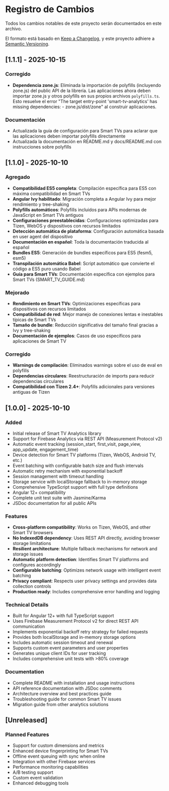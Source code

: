 # Registro de Cambios

Todos los cambios notables de este proyecto serán documentados en este archivo.

El formato está basado en [Keep a Changelog](https://keepachangelog.com/en/1.0.0/),
y este proyecto adhiere a [Semantic Versioning](https://semver.org/spec/v2.0.0.html).

## [1.1.1] - 2025-10-15

### Corregido
- **Dependencia zone.js**: Eliminada la importación de polyfills (incluyendo zone.js) del public API de la librería. Las aplicaciones ahora deben importar zone.js y otros polyfills en sus propios archivos `polyfills.ts`. Esto resuelve el error "The target entry-point 'smart-tv-analytics' has missing dependencies: - zone.js/dist/zone" al construir aplicaciones.

### Documentación
- Actualizada la guía de configuración para Smart TVs para aclarar que las aplicaciones deben importar polyfills directamente
- Actualizada la documentación en README.md y docs/README.md con instrucciones sobre polyfills

## [1.1.0] - 2025-10-10

### Agregado
- **Compatibilidad ES5 completa**: Compilación específica para ES5 con máxima compatibilidad en Smart TVs
- **Angular Ivy habilitado**: Migración completa a Angular Ivy para mejor rendimiento y tree-shaking
- **Polyfills automáticos**: Polyfills incluidos para APIs modernas de JavaScript en Smart TVs antiguos
- **Configuraciones preestablecidas**: Configuraciones optimizadas para Tizen, WebOS y dispositivos con recursos limitados
- **Detección automática de plataforma**: Configuración automática basada en user agent del dispositivo
- **Documentación en español**: Toda la documentación traducida al español
- **Bundles ES5**: Generación de bundles específicos para ES5 (fesm5, esm5)
- **Transpilación automática Babel**: Script automático que convierte el código a ES5 puro usando Babel
- **Guía para Smart TVs**: Documentación específica con ejemplos para Smart TVs (SMART_TV_GUIDE.md)

### Mejorado
- **Rendimiento en Smart TVs**: Optimizaciones específicas para dispositivos con recursos limitados
- **Compatibilidad de red**: Mejor manejo de conexiones lentas e inestables típicas de Smart TVs
- **Tamaño de bundle**: Reducción significativa del tamaño final gracias a Ivy y tree-shaking
- **Documentación de ejemplos**: Casos de uso específicos para aplicaciones de Smart TV

### Corregido
- **Warnings de compilación**: Eliminados warnings sobre el uso de eval en polyfills
- **Dependencias circulares**: Reestructuración de imports para reducir dependencias circulares
- **Compatibilidad con Tizen 2.4+**: Polyfills adicionales para versiones antiguas de Tizen

## [1.0.0] - 2025-10-10

### Added
- Initial release of Smart TV Analytics library
- Support for Firebase Analytics via REST API (Measurement Protocol v2)
- Automatic event tracking (session_start, first_visit, page_view, app_update, engagement_time)
- Device detection for Smart TV platforms (Tizen, WebOS, Android TV, etc.)
- Event batching with configurable batch size and flush intervals
- Automatic retry mechanism with exponential backoff
- Session management with timeout handling
- Storage service with localStorage fallback to in-memory storage
- Comprehensive TypeScript support with full type definitions
- Angular 12+ compatibility
- Complete unit test suite with Jasmine/Karma
- JSDoc documentation for all public APIs

### Features
- **Cross-platform compatibility**: Works on Tizen, WebOS, and other Smart TV browsers
- **No IndexedDB dependency**: Uses REST API directly, avoiding browser storage limitations
- **Resilient architecture**: Multiple fallback mechanisms for network and storage issues
- **Automatic platform detection**: Identifies Smart TV platforms and configures accordingly
- **Configurable batching**: Optimizes network usage with intelligent event batching
- **Privacy compliant**: Respects user privacy settings and provides data collection controls
- **Production ready**: Includes comprehensive error handling and logging

### Technical Details
- Built for Angular 12+ with full TypeScript support
- Uses Firebase Measurement Protocol v2 for direct REST API communication
- Implements exponential backoff retry strategy for failed requests
- Provides both localStorage and in-memory storage options
- Includes automatic session timeout and renewal
- Supports custom event parameters and user properties
- Generates unique client IDs for user tracking
- Includes comprehensive unit tests with >80% coverage

### Documentation
- Complete README with installation and usage instructions
- API reference documentation with JSDoc comments
- Architecture overview and best practices guide
- Troubleshooting guide for common Smart TV issues
- Migration guide from other analytics solutions

## [Unreleased]

### Planned Features
- Support for custom dimensions and metrics
- Enhanced device fingerprinting for Smart TVs
- Offline event queuing with sync when online
- Integration with other Firebase services
- Performance monitoring capabilities
- A/B testing support
- Custom event validation
- Enhanced debugging tools